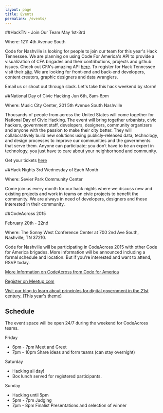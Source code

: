 ```yaml
---
layout: page
title: Events
permalink: /events/
---
```

##HackTN - Join Our Team
May 1st-3rd

Where: 1211 4th Avenue South

Code for Nashville is looking for people to join our team for this year's Hack Tennessee. We are planning on using Code For America's API to provide a visualization of CFA brigades and their contributions, projects and github issues. Check out CFA's amazing API [here](http://codeforamerica.org/api/). To register for Hack Tennessee visit their [site](http://www.hacktennessee.com/). We are looking for front-end and back-end developers, content creators, graphic designers and data wranglers.

Email us or shout out through slack. Let's take this hack weekend by storm!


##National Day of Civic Hacking
Jun 6th, 8am-8pm

Where: Music City Center, 201 5th Avenue South Nashville

Thousands of people from across the United States will come together for National Day of Civic Hacking. The event will bring together urbanists, civic hackers, government staff, developers, designers, community organizers and anyone with the passion to make their city better. They will collaboratively build new solutions using publicly-released data, technology, and design processes to improve our communities and the governments that serve them. Anyone can participate; you don’t have to be an expert in technology, you just have to care about your neighborhood and community.

Get your tickets [here](http://www.eventbrite.com/e/national-day-of-civic-hacking-nashville-tickets-16571162794)

##Hack Nights 
3rd Wednesday of Each Month

Where: Sevier Park Community Center

Come join us every month for our hack nights where we discuss new and existing projects and work in teams on civic projects to benefit the community. We are always in need of developers, designers and those interested in their community. 

##CodeAcross 2015

February 20th - 22nd

Where: The Sonny West Conference Center at 700 2nd Ave South, Nashville, TN 37210.

Code for Nashville will be participating in CodeAcross 2015 with other Code for
America brigades. More information will be announced including a formal schedule
and location. But if you're interested and want to attend, RSVP today.

[More Information on CodeAcross from Code for America](http://www.codeforamerica.org/events/codeacross-2015/)

[Register on Meetup.com](http://www.meetup.com/code-for-nashville/events/219083666/)

[Visit our blog to learn about principles for digital government in the 21st century. (This year's theme)](/blog/)

Schedule
--------

The event space will be open 24/7 during the weekend for CodeAcross teams.

Friday

* 6pm - 7pm Meet and Greet
* 7pm - 10pm Share ideas and form teams (can stay overnight)

Saturday

* Hacking all day!
* Box lunch served for registered participants.

Sunday

* Hacking until 5pm
* 5pm - 7pm Judging
* 7pm - 8pm Finalist Presentations and selection of winner
